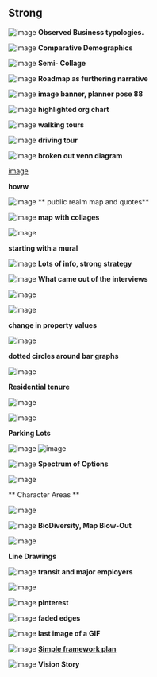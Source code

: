 ## Strong 
![image](https://user-images.githubusercontent.com/34726888/157521993-7a3fc416-073c-47ea-a914-e24240c2ea3e.png)
**Observed Business typologies.**

![image](https://user-images.githubusercontent.com/34726888/157522633-76bacbd0-b734-401e-8d1b-fad249c05aff.png)
**Comparative Demographics**

![image](https://user-images.githubusercontent.com/34726888/157523149-e03f1150-7533-46db-a398-696ee9843d32.png)
**Semi- Collage**

![image](https://user-images.githubusercontent.com/34726888/157523175-5edba99c-77ab-4f1a-9ff0-123fa7f2b95a.png)
**Roadmap as furthering narrative**

![image](https://user-images.githubusercontent.com/34726888/157523488-1048b1d4-9f83-4135-b880-3dbf2df30d58.png)
**image banner, planner pose 88**


![image](https://user-images.githubusercontent.com/34726888/157531009-8c0e1041-84d3-4dab-8877-b2c088408e10.png)
**highlighted org chart**

![image](https://user-images.githubusercontent.com/34726888/157531089-bb9aa3e5-3976-47a2-b8f1-0ac26d007892.png)
**walking tours**

![image](https://user-images.githubusercontent.com/34726888/157531275-8a624b71-6368-4348-b5ae-61aee00f98d3.png)
**driving tour**

![image](https://user-images.githubusercontent.com/34726888/157531371-ffeadd71-b3de-4752-945f-c8e1d8af63c3.png)
**broken out venn diagram**

[image](https://user-images.githubusercontent.com/34726888/157531529-33cf65fa-e373-4e0c-89bc-761f4c598492.png)

**howw**

![image](https://user-images.githubusercontent.com/34726888/157531765-25a8a502-56d9-4819-89b8-c9393825d59c.png)
** public realm map and quotes** 

![image](https://user-images.githubusercontent.com/34726888/157532037-f6a09d69-e19c-4235-9e5f-82021e3bece1.png)
**map with collages**

![image](https://user-images.githubusercontent.com/34726888/157534410-8a483659-4cb3-4232-93a3-3d5ea5e6c79c.png)

**starting with a mural**


![image](https://user-images.githubusercontent.com/34726888/157534833-2b4f16ee-eff2-415b-a28a-c5cb9467525e.png)
**Lots of info, strong strategy**

![image](https://user-images.githubusercontent.com/34726888/157535093-7d424a3f-6db1-47d9-8380-5be7e27af651.png)
**What came out of the interviews**


![image](https://user-images.githubusercontent.com/34726888/157538278-eb06160e-1918-480a-b282-e1280bc652ef.png)


![image](https://user-images.githubusercontent.com/34726888/157538692-5b4960ec-abe1-4da1-9edf-15d374131c0a.png)

**change in property values**

![image](https://user-images.githubusercontent.com/34726888/157538817-44ad8bb8-8314-43d7-8f53-798855eaf29e.png)

**dotted circles around bar graphs**

![image](https://user-images.githubusercontent.com/34726888/157539056-6f2fa7be-1563-406f-a354-453de37faae7.png)

**Residential tenure**

![image](https://user-images.githubusercontent.com/34726888/157539137-3a363eb9-0418-42dd-b024-d75d9c63a4c3.png)

![image](https://user-images.githubusercontent.com/34726888/157539252-d389c168-d299-4901-9384-e7afa7b86b5b.png)

**Parking Lots**


![image](https://user-images.githubusercontent.com/34726888/157542455-3252db62-7c55-4e68-9b71-891f0b9abb38.png)
![image](https://user-images.githubusercontent.com/34726888/157542535-a1279468-a310-4e0a-abbf-090974e2d682.png)

![image](https://user-images.githubusercontent.com/34726888/157542586-05f3c5a8-bda2-4aa0-b974-e37cdf9a02f7.png)
**Spectrum of Options**




![image](https://user-images.githubusercontent.com/34726888/157542713-c81893e8-6ea5-4a4e-a3a6-06366bf30be1.png)

** Character Areas **

![image](https://user-images.githubusercontent.com/34726888/157542784-af50853d-ba13-4c6f-9d87-04085b6748bf.png)

![image](https://user-images.githubusercontent.com/34726888/157549123-1e86d367-e36e-4e19-bc79-cc895c1cfcf3.png)
**BioDiversity, Map Blow-Out**

![image](https://user-images.githubusercontent.com/34726888/157552184-a9ee1fad-f4c8-420a-8bf2-bc67c635f6ac.png)

**Line Drawings**

![image](https://user-images.githubusercontent.com/34726888/157554711-7c6ee850-0634-4d7e-99bd-12809acf5dd8.png)
**transit and major employers**


![image](https://user-images.githubusercontent.com/34726888/159343410-08af5c50-0887-44ab-a025-3225e43f2017.png)


![image](https://user-images.githubusercontent.com/34726888/159344271-beaf9afa-94dc-49c5-9fbb-067df0edbae5.png)
**pinterest**

![image](https://user-images.githubusercontent.com/34726888/159345820-709413c3-3635-469c-8129-864378f8055d.png)
**faded edges**

![image](https://user-images.githubusercontent.com/34726888/159346196-7e40b1d7-616f-42c3-8aee-fca4a0d1d8d7.png)
**last image of a GIF**

![image](https://user-images.githubusercontent.com/34726888/159347102-58f5781e-bfc1-4d74-939c-98c97cec85bd.png)
**[Simple framework plan](http://gofile.me/6WhDC/17ulbTnvW)**


![image](https://user-images.githubusercontent.com/34726888/159777293-ba2cc34c-f2cc-4d08-85da-cd793e5c2510.png)
**Vision Story**
